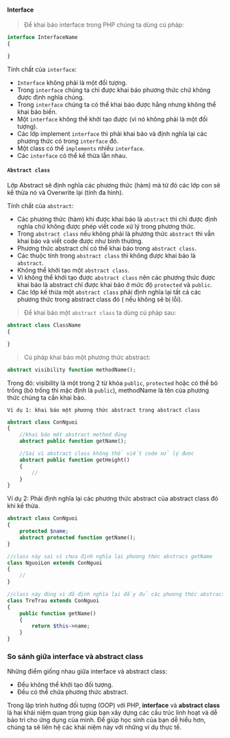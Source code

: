 #### Interface

> Để khai báo interface trong PHP chúng ta dùng cú pháp:

```php
interface InterfaceName
{

}
```

Tính chất của `interface`:

- `Interface` không phải là một đối tượng.
- Trong `interface` chúng ta chỉ được khai báo phương thức chứ không được định nghĩa chúng.
- Trong `interface` chúng ta có thể khai báo được hằng nhưng không thể khai báo biến.
- Một `interface` không thể khởi tạo được (vì nó không phải là một đối tượng).
- Các lớp implement `interface` thì phải khai báo và định nghĩa lại các phương thức có trong `interface` đó.
- Một class có thể `implements` nhiều `interface`.
- Các `interface` có thể kế thừa lẫn nhau.

#### `Abstract class`

Lớp Abstract sẽ định nghĩa các phương thức (hàm) mà từ đó các lớp con sẽ kế thừa nó và Overwrite lại (tính đa hình).

Tính chất của `abstract`:

- Các phương thức (hàm) khi được khai báo là `abstract` thì chỉ được định nghĩa chứ không được phép viết code xử lý trong phương thức.
- Trong `abstract class` nếu không phải là phương thức `abstract` thì vẫn khai báo và viết code được như bình thường.
- Phương thức abstract chỉ có thể khai báo trong `abstract class`.
- Các thuộc tính trong `abstract class` thì không được khai báo là `abstract`.
- Không thể khởi tạo một `abstract class`.
- Vì không thể khởi tạo được `abstract class` nên các phương thức được khai báo là abstract chỉ được khai báo ở mức độ `protected` và `public`.
- Các lớp kế thừa một `abstract class` phải định nghĩa lại tất cả các phương thức trong abstract class đó ( nếu không sẽ bị lỗi).

> Để khai báo một `abstract class` ta dùng cú pháp sau:

```php
abstract class ClassName
{

}
```

> Cú pháp khai báo một phương thức abstract:

```php
abstract visibility function methodName();

```

Trong đó: visibility là một trong 2 từ khóa `public`, `protected` hoặc có thể bỏ trống (bỏ trống thì mặc định là `public`), methodName là tên của phương thức chúng ta cần khai báo.

`Ví dụ 1: khai báo một phương thức abstract trong abstract class`

```php
abstract class ConNguoi
{
    //khai báo một abstract method đúng
    abstract public function getName();

    //Sai vì abstract class không thể viết code xử lý được
    abstract public function getHeight()
    {
        //
    }
}
```

Ví dụ 2: Phải định nghĩa lại các phương thức abstract của abstract class đó khi kế thừa.

```php
abstract class ConNguoi
{
    protected $name;
    abstract protected function getName();
}

//class này sai vì chưa định nghĩa lại phương thức abstracs getName
class NguoiLon extends ConNguoi
{
    //
}

//class này đúng vì đã định nghĩa lại đầy đủ các phương thức abstract
class TreTrau extends ConNguoi
{
    public function getName()
    {
        return $this->name;
    }
}

```

### So sánh giữa interface và abstract class

Những điểm giống nhau giữa interface và abstract class:

- Đều không thể khởi tạo đối tượng.
- Đều có thể chứa phương thức abstract.

Trong lập trình hướng đối tượng (OOP) với PHP, **interface** và **abstract class** là hai khái niệm quan trọng giúp bạn xây dựng các cấu trúc linh hoạt và dễ bảo trì cho ứng dụng của mình. Để giúp học sinh của bạn dễ hiểu hơn, chúng ta sẽ liên hệ các khái niệm này với những ví dụ thực tế.

